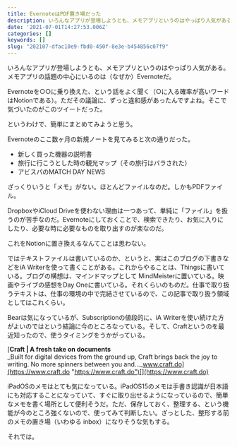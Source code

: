 ```yaml
---
title: EvernoteはPDF置き場だった
description: いろんなアプリが登場しようとも、メモアプリというのはやっぱり人気がある。メモアプリの話題の中心にいるのは（なぜか）Evernoteだ。
date: '2021-07-01T14:27:53.006Z'
categories: []
keywords: []
slug: "202107-dfac10e9-fbd0-450f-8e3e-b454856c07f9"
---
```

いろんなアプリが登場しようとも、メモアプリというのはやっぱり人気がある。メモアプリの話題の中心にいるのは（なぜか）Evernoteだ。

Evernoteを○○に乗り換えた、という話をよく聞く（○に入る確率が高いワードはNotionである）。ただその議論に、ずっと違和感があったんですよね。そこで気づいたのがこのツイートだった。

というわけで、簡単にまとめてみようと思う。

Evernoteのここ数ヶ月の新規ノートを見てみると次の通りだった。

*   新しく買った機器の説明書
*   旅行に行こうとした時の観光マップ（その旅行はバラされた）
*   アビスパのMATCH DAY NEWS

ざっくりいうと「メモ」がない。ほとんどファイルなのだ。しかもPDFファイル。

DropboxやiCloud Driveを使わない理由は一つあって、単純に「ファイル」を扱うのが苦手なのだ。Evernoteにしておくことで、検索できたり、お気に入りにしたり、必要な時に必要なものを取り出すのが楽なのだ。

これをNotionに置き換えるなんてことは思わない。

ではテキストファイルは書いているのか、というと、実はこのブログの下書きなどをiA Writerを使って書くことがある。これからやることは、Thingsに書いている。ブログの構想は、マインドマップとして MindMeisterに置いている。映画やライブの感想をDay Oneに書いている。それくらいのものだ。仕事で取り扱うテキストは、仕事の環境の中で完結させているので、この記事で取り扱う領域としてはこれくらい。

Bearは気になっているが、Subscriptionの値段的に、iA Writerを使い続けた方がよいのではという結論に今のところなっている。そして、Craftというのを最近知ったので、使うタイミングをうかがっている。

[**Craft | A fresh take on documents**  
_Built for digital devices from the ground up, Craft brings back the joy to writing. No more spinners between you and…_www.craft.do](https://www.craft.do "https://www.craft.do")[](https://www.craft.do)

iPadOSのメモはとても気になっている。iPadOS15のメモは手書き認識が日本語にも対応することになっていて、すぐに取り出せるようになっているので、簡単なメモを書く場所として便利そうだ。ただ、保存しておく、整理する、という機能が今のところ強くないので、使ってみて判断したい。ざっとした、整形する前のメモの置き場（いわゆる inbox）になりそうな気もする。

それでは。